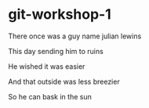 # git-workshop-1

There once was a guy name julian lewins

This day sending him to ruins

He wished it was easier

And that outside was less breezier

So he can bask in the sun